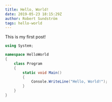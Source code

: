 ```yaml
---
title: Hello, World!
date: 2019-05-23 18:15:29Z
author: Robert Sundström
tags: hello-world
---
```


This is my first post!

```csharp
using System;

namespace HelloWorld
{
    class Program 
    {
        static void Main() 
        {
            Console.WriteLine("Hello, World!");
        }
    }
}
```
